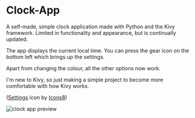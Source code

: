 # Clock-App
A self-made, simple clock application made with Python and the Kivy framework. Limited in functionality and appearance, but is continually updated.

The app displays the current local time. You can press the gear icon on the bottom left which brings up the settings.

Apart from changing the colour, all the other options now  work.

I'm new to Kivy, so just making a simple project to become more comfortable with how Kivy works.

(<a target="_blank" href="https://icons8.com/icon/2969/settings">Settings</a> icon by <a target="_blank" href="https://icons8.com">Icons8</a>)

![clock app preview](https://user-images.githubusercontent.com/96877426/208954159-a6fd39aa-6f56-4b23-9900-5611121bde46.gif)
